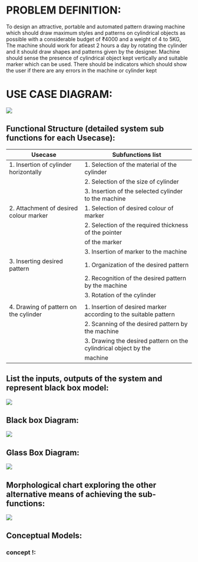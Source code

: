 # PROBLEM DEFINITION:
To design an attractive, portable and automated pattern drawing machine which should draw maximum styles and patterns on cylindrical objects as possible with a considerable budget of ₹4000 and a weight of 4 to 5KG, The machine should work for atleast 2 hours a day by rotating the cylinder and it should draw shapes and patterns given by the designer. Machine should sense the presence of cylindrical object kept vertically and suitable marker which can be used. There should be indicators which should show the user if there are any errors in the machine or cylinder kept
# USE CASE DIAGRAM:
![](https://user-images.githubusercontent.com/42512399/49445136-2a180480-f7f7-11e8-8451-339894ab034a.JPG)
## Functional Structure (detailed system sub functions for each Usecase):
|Usecase |Subfunctions list|
|------------------------------------------|--------------------------------------------------------------------------|
|1. Insertion of  cylinder horizontally    |              1.	Selection of the material of the cylinder             |
|                                          |              2.	Selection of the size of cylinder                     |
|                                          |              3.	Insertion of the selected cylinder to the machine     | 
|2. Attachment of desired colour marker    |              1.	Selection of desired colour of marker
|                                          |              2.	Selection of the required thickness of  the pointer   |
|                                          |                    of the marker                                       |  
|                                          |              3.	Insertion of marker to the machine                    |
|3. Inserting desired pattern              |              1.	Organization of the desired pattern                   |
|                                          |              2.	Recognition of the desired pattern by the machine     |
|                                          |              3.	Rotation of the cylinder                              |
|                                          |                                                                          |
|4. Drawing of pattern on the cylinder     |   1.	Insertion of desired marker according to the suitable pattern |
|                                          |   2.	Scanning of the desired pattern by the machine                |
|                                          |   3.	Drawing the desired pattern on the cylindrical object by the  |
|                                          |              machine                                                     ||


## List the inputs, outputs of the system and represent black box model:
![](https://user-images.githubusercontent.com/42512399/49447625-05bf2680-f7fd-11e8-97b6-d92ca46f50e6.JPG)
## Black box Diagram:
![](https://user-images.githubusercontent.com/42512399/49449283-90edeb80-f800-11e8-9c87-a4a5c356e8d4.JPG)
## Glass Box Diagram:
![](https://user-images.githubusercontent.com/42512399/49453551-5dfc2580-f809-11e8-9cdc-e2eb1c4a0835.jpg)
## Morphological chart exploring the other alternative means of achieving the sub-functions:
![](https://user-images.githubusercontent.com/42512399/49524082-117c1d00-f8d1-11e8-83e1-40ac20e6dd7c.JPG)     
## Conceptual Models:
### concept !:
                          